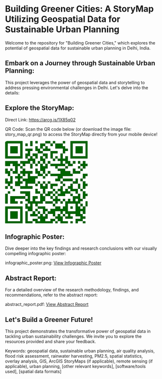 # Building Greener Cities: A StoryMap Utilizing Geospatial Data for Sustainable Urban Planning

Welcome to the repository for "Building Greener Cities," which explores the potential of geospatial data for sustainable urban planning in Delhi, India.

## Embark on a Journey through Sustainable Urban Planning:

This project leverages the power of geospatial data and storytelling to address pressing environmental challenges in Delhi. Let's delve into the details:

## Explore the StoryMap:

Direct Link: https://arcg.is/1X85q02

QR Code: Scan the QR code below (or download the image file: story_map_qr.png) to access the StoryMap directly from your mobile device!

![Scan QR Code to access StoryMap](story_map_qr.png)

## Infographic Poster:

Dive deeper into the key findings and research conclusions with our visually compelling infographic poster:

infographic_poster.png: [View Infographic Poster](infographic_poster.png)

## Abstract Report:

For a detailed overview of the research methodology, findings, and recommendations, refer to the abstract report:

abstract_report.pdf: [View Abstract Report](abstract_report.pdf)

## Let's Build a Greener Future!

This project demonstrates the transformative power of geospatial data in tackling urban sustainability challenges. We invite you to explore the resources provided and share your feedback.

Keywords: geospatial data, sustainable urban planning, air quality analysis, flood risk assessment, rainwater harvesting, PM2.5, spatial statistics, overlay analysis, GIS, ArcGIS StoryMaps (if applicable), remote sensing (if applicable), urban planning, [other relevant keywords], [software/tools used], [spatial data formats]

